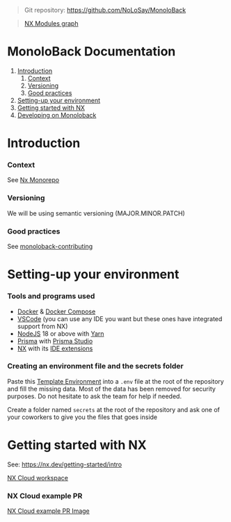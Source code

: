 >Git repository: https://github.com/NoLoSay/MonoloBack

>[NX Modules graph](nx-graph.html#/projects/all?groupByFolder=true)

# MonoloBack Documentation 

1. [Introduction](#introduction)
	1. [Context](#context)
	2. [Versioning](#versioning)
	3. [Good practices](#good-practices)
2. [Setting-up your environment](#setting-up-your-environment)
3. [Getting started with NX](#getting-started-with-nx)
4. [Developing on Monoloback](pages/developing-on-monoloback.md)

# Introduction

### Context

See [Nx Monorepo](pages/etude-monorepo-nx.md)

### Versioning

We will be using semantic versioning (MAJOR.MINOR.PATCH)

### Good practices

See [monoloback-contributing](pages/monoloback-contributing.md)

# Setting-up your environment

### Tools and programs used

- [Docker](https://docs.docker.com/get-started/get-docker/) & [Docker Compose](https://docs.docker.com/compose/install/)
- [VSCode](https://code.visualstudio.com/docs/setup/setup-overview) (you can use any IDE you want but these ones have integrated support from NX)
- [NodeJS](https://nodejs.org/en/download/) 18 or above with [Yarn](https://classic.yarnpkg.com/lang/en/docs/install)
- [Prisma](https://www.prisma.io) with [Prisma Studio](https://www.prisma.io/studio)
- [NX](https://nx.dev/getting-started/intro) with its [IDE extensions](https://nx.dev/core-features/integrate-with-editors)

### Creating an environment file and the secrets folder

Paste this [Template Environment](https://raw.githubusercontent.com/NoLoSay/MonoloDoc/main/monoloback/pages/template-environment.md) into a `.env` file at the root of the repository and fill the missing data. Most of the data has been removed for security purposes. Do not hesitate to ask the team for help if needed. 

Create a folder named `secrets` at the root of the repository and ask one of your coworkers to give you the files that goes inside

# Getting started with NX

See: https://nx.dev/getting-started/intro

[NX Cloud workspace](https://cloud.nx.app/orgs/652159fe39cec102ad48ba93/workspaces/6521644d142961716fffcefb/overview)

### NX Cloud example PR

[NX Cloud example PR Image](static/nx-example.png)
